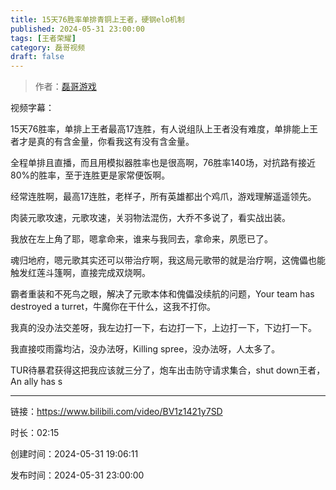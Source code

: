 ```yaml
---
title: 15天76胜率单排青铜上王者，硬钢elo机制
published: 2024-05-31 23:00:00
tags: [王者荣耀]
category: 磊哥视频
draft: false
---
```



> 作者：[磊哥游戏](https://space.bilibili.com/268941858?spm_id_from=333.788.upinfo.head.click)

视频字幕：

15天76胜率，单排上王者最高17连胜，有人说组队上王者没有难度，单排能上王者才是真的有含金量，你看我这有没有含金量。

全程单排且直播，而且用模拟器胜率也是很高啊，76胜率140场，对抗路有接近80%的胜率，至于连胜更是家常便饭啊。

经常连胜啊，最高17连胜，老样子，所有英雄都出个鸡爪，游戏理解遥遥领先。

肉装元歌攻速，元歌攻速，关羽物法混伤，大乔不多说了，看实战出装。

我放在左上角了耶，嗯拿命来，谁来与我同去，拿命来，夙愿已了。

魂归地府，嗯元歌其实还可以带治疗啊，我这局元歌带的就是治疗啊，这傀儡也能触发红莲斗篷啊，直接完成双烧啊。

霸者重装和不死鸟之眼，解决了元歌本体和傀儡没续航的问题，Your team has destroyed a turret，牛魔你在干什么，这我不打你。

我真的没办法交差呀，我左边打一下，右边打一下，上边打一下，下边打一下。

我直接哎雨露均沾，没办法呀，Killing spree，没办法呀，人太多了。

TUR待暴君获得这把我应该就三分了，炮车出击防守请求集合，shut down王者，An ally has s

---

链接：https://www.bilibili.com/video/BV1z1421y7SD

时长：02:15

创建时间：2024-05-31 19:06:11

发布时间：2024-05-31 23:00:00
